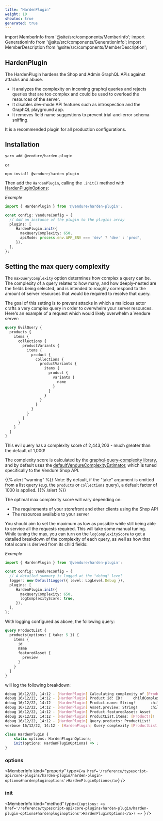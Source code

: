 ```yaml
---
title: "HardenPlugin"
weight: 10
showtoc: true
generated: true
---
```

<!-- This file was generated from the Vendure source. Do not modify. Instead, re-run the "docs:build" script -->
import MemberInfo from '@site/src/components/MemberInfo';
import GenerationInfo from '@site/src/components/GenerationInfo';
import MemberDescription from '@site/src/components/MemberDescription';


## HardenPlugin

<GenerationInfo sourceFile="packages/harden-plugin/src/harden.plugin.ts" sourceLine="146" packageName="@vendure/harden-plugin" />

The HardenPlugin hardens the Shop and Admin GraphQL APIs against attacks and abuse.

- It analyzes the complexity on incoming graphql queries and rejects queries that are too complex and
  could be used to overload the resources of the server.
- It disables dev-mode API features such as introspection and the GraphQL playground app.
- It removes field name suggestions to prevent trial-and-error schema sniffing.

It is a recommended plugin for all production configurations.

## Installation

`yarn add @vendure/harden-plugin`

or

`npm install @vendure/harden-plugin`

Then add the `HardenPlugin`, calling the `.init()` method with <a href='/reference/typescript-api/core-plugins/harden-plugin/harden-plugin-options#hardenpluginoptions'>HardenPluginOptions</a>:

*Example*

```ts
import { HardenPlugin } from '@vendure/harden-plugin';

const config: VendureConfig = {
  // Add an instance of the plugin to the plugins array
  plugins: [
     HardenPlugin.init({
       maxQueryComplexity: 650,
       apiMode: process.env.APP_ENV === 'dev' ? 'dev' : 'prod',
     }),
  ],
};
```

## Setting the max query complexity

The `maxQueryComplexity` option determines how complex a query can be. The complexity of a query relates to how many, and how
deeply-nested are the fields being selected, and is intended to roughly correspond to the amount of server resources that would
be required to resolve that query.

The goal of this setting is to prevent attacks in which a malicious actor crafts a very complex query in order to overwhelm your
server resources. Here's an example of a request which would likely overwhelm a Vendure server:

```GraphQL
query EvilQuery {
  products {
    items {
      collections {
        productVariants {
          items {
            product {
              collections {
                productVariants {
                  items {
                    product {
                      variants {
                        name
                      }
                    }
                  }
                }
              }
            }
          }
        }
      }
    }
  }
}
```

This evil query has a complexity score of 2,443,203 - much greater than the default of 1,000!

The complexity score is calculated by the [graphql-query-complexity library](https://www.npmjs.com/package/graphql-query-complexity),
and by default uses the <a href='/reference/typescript-api/core-plugins/harden-plugin/default-vendure-complexity-estimator#defaultvendurecomplexityestimator'>defaultVendureComplexityEstimator</a>, which is tuned specifically to the Vendure Shop API.

{{% alert "warning" %}}
Note: By default, if the "take" argument is omitted from a list query (e.g. the `products` or `collections` query), a default factor of 1000 is applied.
{{% /alert %}}

The optimal max complexity score will vary depending on:

- The requirements of your storefront and other clients using the Shop API
- The resources available to your server

You should aim to set the maximum as low as possible while still being able to service all the requests required.
This will take some manual tuning.
While tuning the max, you can turn on the `logComplexityScore` to get a detailed breakdown of the complexity of each query, as well as how
that total score is derived from its child fields:

*Example*

```ts
import { HardenPlugin } from '@vendure/harden-plugin';

const config: VendureConfig = {
  // A detailed summary is logged at the "debug" level
  logger: new DefaultLogger({ level: LogLevel.Debug }),
  plugins: [
     HardenPlugin.init({
       maxQueryComplexity: 650,
       logComplexityScore: true,
     }),
  ],
};
```

With logging configured as above, the following query:

```GraphQL
query ProductList {
  products(options: { take: 5 }) {
    items {
      id
      name
      featuredAsset {
        preview
      }
    }
  }
}
```
will log the following breakdown:

```sh
debug 16/12/22, 14:12 - [HardenPlugin] Calculating complexity of [ProductList]
debug 16/12/22, 14:12 - [HardenPlugin] Product.id: ID!     childComplexity: 0, score: 1
debug 16/12/22, 14:12 - [HardenPlugin] Product.name: String!       childComplexity: 0, score: 1
debug 16/12/22, 14:12 - [HardenPlugin] Asset.preview: String!      childComplexity: 0, score: 1
debug 16/12/22, 14:12 - [HardenPlugin] Product.featuredAsset: Asset        childComplexity: 1, score: 2
debug 16/12/22, 14:12 - [HardenPlugin] ProductList.items: [Product!]!      childComplexity: 4, score: 20
debug 16/12/22, 14:12 - [HardenPlugin] Query.products: ProductList!        childComplexity: 20, score: 35
verbose 16/12/22, 14:12 - [HardenPlugin] Query complexity [ProductList]: 35
```

```ts title="Signature"
class HardenPlugin {
    static options: HardenPluginOptions;
    init(options: HardenPluginOptions) => ;
}
```

<div className="members-wrapper">

### options

<MemberInfo kind="property" type={`<a href='/reference/typescript-api/core-plugins/harden-plugin/harden-plugin-options#hardenpluginoptions'>HardenPluginOptions</a>`}   />


### init

<MemberInfo kind="method" type={`(options: <a href='/reference/typescript-api/core-plugins/harden-plugin/harden-plugin-options#hardenpluginoptions'>HardenPluginOptions</a>) => `}   />




</div>
